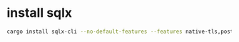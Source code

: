 # install sqlx

```bash
cargo install sqlx-cli --no-default-features --features native-tls,postgres
```
